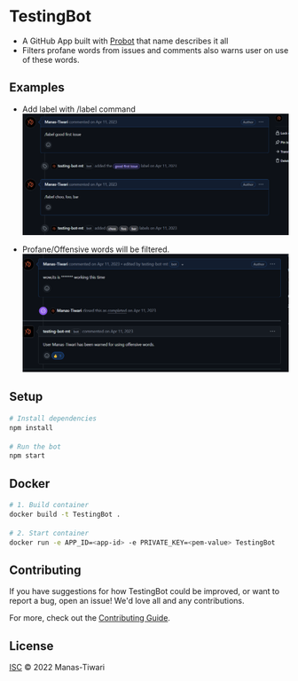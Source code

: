 # TestingBot

- A GitHub App built with [Probot](https://github.com/probot/probot) that name describes it all
- Filters profane words from issues and comments also warns user on use of these words.


## Examples
- Add label with /label command
![Add labels](public/addLabels.png)

- Profane/Offensive words will be filtered.
![filter profane words](public/warnUserForProfaneWords.png)


## Setup

```sh
# Install dependencies
npm install

# Run the bot
npm start
```

## Docker

```sh
# 1. Build container
docker build -t TestingBot .

# 2. Start container
docker run -e APP_ID=<app-id> -e PRIVATE_KEY=<pem-value> TestingBot
```

## Contributing

If you have suggestions for how TestingBot could be improved, or want to report a bug, open an issue! We'd love all and any contributions.

For more, check out the [Contributing Guide](CONTRIBUTING.md).

## License

[ISC](LICENSE) © 2022 Manas-Tiwari
